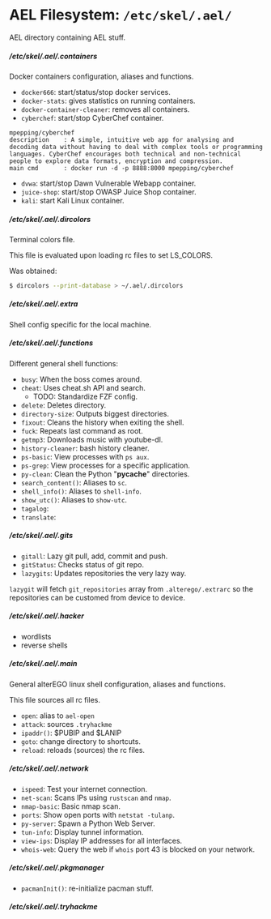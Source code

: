 <!-- /NOTEHEADER/                                                          {{{1

AUTHOR = 'fantomH'
FILENAME = 'aelnotes-_ael.md'
CREATED = '2023-03-30 11:02:26 UTC'
UPDATED = '2023-03-30 11:02:34 UTC'
TAGS = ['#AEL', '#/etc/skel/.ael', '#filesystem', '#home', '#linux']

/NOTEHEADER/ 1}}} -->

# AEL Filesystem: `/etc/skel/.ael/`

AEL directory containing AEL stuff.

##### /etc/skel/.ael/.containers

Docker containers configuration, aliases and functions.

* `docker666`: start/status/stop docker services.
* `docker-stats`: gives statistics on running containers.
* `docker-container-cleaner`: removes all containers.
* `cyberchef`: start/stop CyberChef container.

```
mpepping/cyberchef
description    : A simple, intuitive web app for analysing and decoding data without having to deal with complex tools or programming languages. CyberChef encourages both technical and non-technical people to explore data formats, encryption and compression.
main cmd       : docker run -d -p 8888:8000 mpepping/cyberchef
```

* `dvwa`: start/stop Dawn Vulnerable Webapp container.
* `juice-shop`: start/stop OWASP Juice Shop container.
* `kali`: start Kali Linux container.

##### /etc/skel/.ael/.dircolors

Terminal colors file.

This file is evaluated upon loading rc files to set LS_COLORS.

Was obtained:

```bash
$ dircolors --print-database > ~/.ael/.dircolors
```

##### /etc/skel/.ael/.extra

Shell config specific for the local machine.

##### /etc/skel/.ael/.functions

Different general shell functions:

* `busy`: When the boss comes around.
* `cheat`: Uses cheat.sh API and search.
    - TODO: Standardize FZF config.
* `delete`: Deletes directory.
* `directory-size`: Outputs biggest directories.
* `fixout`: Cleans the history when exiting the shell.
* `fuck`: Repeats last command as root.
* `getmp3`: Downloads music with youtube-dl.
* `history-cleaner`: bash history cleaner.
* `ps-basic`: View processes with `ps aux`.
* `ps-grep`: View processes for a specific application.
* `py-clean`: Clean the Python "__pycache__" directories.
* `search_content()`: Aliases to `sc`.
* `shell_info()`: Aliases to `shell-info`.
* `show_utc()`: Aliases to `show-utc`.
* `tagalog`:
* `translate`:

##### /etc/skel/.ael/.gits

* `gitall`: Lazy git pull, add, commit and push.
* `gitStatus`: Checks status of git repo.
* `lazygits`: Updates repositories the very lazy way.

`lazygit` will fetch `git_repositories` array from `.alterego/.extrarc` so the repositories can be customed from device to device.

##### /etc/skel/.ael/.hacker

* wordlists
* reverse shells

##### /etc/skel/.ael/.main

General alterEGO linux shell configuration, aliases and functions.

This file sources all rc files.

* `open`: alias to `ael-open`
* `attack`: sources `.tryhackme`
* `ipaddr()`: $PUBIP and $LANIP
* `goto`: change directory to shortcuts.
* `reload`: reloads (sources) the rc files.

##### /etc/skel/.ael/.network

* `ispeed`: Test your internet connection.
* `net-scan`: Scans IPs using `rustscan` and `nmap`.
* `nmap-basic`: Basic nmap scan.
* `ports`: Show open ports with `netstat -tulanp`.
* `py-server`: Spawn a Python Web Server.
* `tun-info`: Display tunnel information.
* `view-ips`: Display IP addresses for all interfaces.
* `whois-web`: Query the web if `whois` port 43 is blocked on your network.

##### /etc/skel/.ael/.pkgmanager

* `pacmanInit()`: re-initialize pacman stuff.

##### /etc/skel/.ael/.tryhackme

<!-- --------------------------------------------------------------------------
# vim: foldmethod=marker
# ____________________________{ FIN ¯\_(ツ)_/¯ }___________________________ -->
